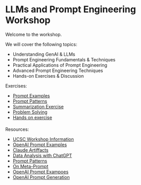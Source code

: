 # LLMs and Prompt Engineering Workshop
Welcome to the workshop.  

We will cover the following topics:
* Understanding GenAI & LLMs
* Prompt Engineering Fundamentals & Techniques
* Practical Applications of Prompt Engineering
* Advanced Prompt Engineering Techniques
* Hands-on Exercises & Discussion

Exercises:
* [Prompt Examples](prompt_examples.md)
* [Prompt Patterns](prompt_patterns.md)
* [Summarization Exercise](summarization_exercise.md)
* [Problem Solving](problem_solving.md)
* [Hands on exercise](hands-on-exercise.md)

####
Resources:
* [UCSC Workshop Information](https://www.ucsc-extension.edu/courses/ai-technology-workshop-series-llms-and-prompt-engineering/)
* [OpenAI Prompt Examples](https://platform.openai.com/docs/examples)
* [Claude Artiffacts](https://claudeartifacts.com/)
* [Data Analysis with ChatGPT](https://www.youtube.com/results?search_query=advanced+data+analysis+chatgpt)
* [Prompt Patterns](https://arxiv.org/abs/2302.11382)
* [On Meta-Prompt](https://arxiv.org/pdf/2312.06562.pdf)
* [OpenAI Prompt Exampoes](https://platform.openai.com/docs/examples)
* [OpenAI Prompt Generation](https://platform.openai.com/docs/guides/prompt-generation)
